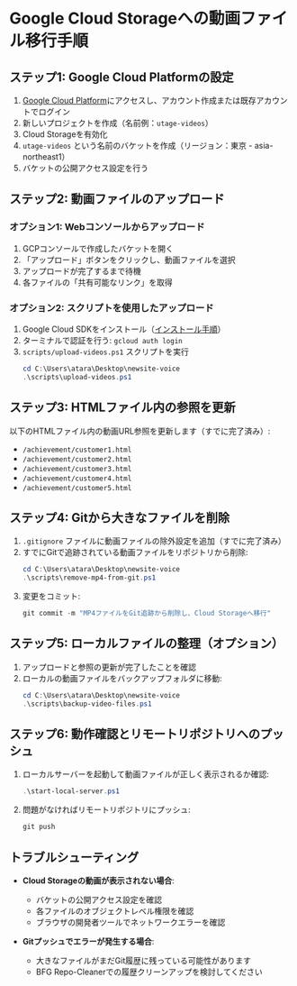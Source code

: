 # Google Cloud Storageへの動画ファイル移行手順

## ステップ1: Google Cloud Platformの設定

1. [Google Cloud Platform](https://console.cloud.google.com/)にアクセスし、アカウント作成または既存アカウントでログイン
2. 新しいプロジェクトを作成（名前例：`utage-videos`）
3. Cloud Storageを有効化
4. `utage-videos` という名前のバケットを作成（リージョン：東京 - asia-northeast1）
5. バケットの公開アクセス設定を行う

## ステップ2: 動画ファイルのアップロード

### オプション1: Webコンソールからアップロード
1. GCPコンソールで作成したバケットを開く
2. 「アップロード」ボタンをクリックし、動画ファイルを選択
3. アップロードが完了するまで待機
4. 各ファイルの「共有可能なリンク」を取得

### オプション2: スクリプトを使用したアップロード
1. Google Cloud SDKをインストール（[インストール手順](https://cloud.google.com/sdk/docs/install)）
2. ターミナルで認証を行う: `gcloud auth login`
3. `scripts/upload-videos.ps1` スクリプトを実行
   ```powershell
   cd C:\Users\atara\Desktop\newsite-voice
   .\scripts\upload-videos.ps1
   ```

## ステップ3: HTMLファイル内の参照を更新

以下のHTMLファイル内の動画URL参照を更新します（すでに完了済み）:
- `/achievement/customer1.html`
- `/achievement/customer2.html`
- `/achievement/customer3.html`
- `/achievement/customer4.html`
- `/achievement/customer5.html`

## ステップ4: Gitから大きなファイルを削除

1. `.gitignore` ファイルに動画ファイルの除外設定を追加（すでに完了済み）
2. すでにGitで追跡されている動画ファイルをリポジトリから削除:
   ```powershell
   cd C:\Users\atara\Desktop\newsite-voice
   .\scripts\remove-mp4-from-git.ps1
   ```
3. 変更をコミット:
   ```powershell
   git commit -m "MP4ファイルをGit追跡から削除し、Cloud Storageへ移行"
   ```

## ステップ5: ローカルファイルの整理（オプション）

1. アップロードと参照の更新が完了したことを確認
2. ローカルの動画ファイルをバックアップフォルダに移動:
   ```powershell
   cd C:\Users\atara\Desktop\newsite-voice
   .\scripts\backup-video-files.ps1
   ```

## ステップ6: 動作確認とリモートリポジトリへのプッシュ

1. ローカルサーバーを起動して動画ファイルが正しく表示されるか確認:
   ```powershell
   .\start-local-server.ps1
   ```
2. 問題がなければリモートリポジトリにプッシュ:
   ```powershell
   git push
   ```

## トラブルシューティング

- **Cloud Storageの動画が表示されない場合**:
  - バケットの公開アクセス設定を確認
  - 各ファイルのオブジェクトレベル権限を確認
  - ブラウザの開発者ツールでネットワークエラーを確認

- **Gitプッシュでエラーが発生する場合**:
  - 大きなファイルがまだGit履歴に残っている可能性があります
  - BFG Repo-Cleanerでの履歴クリーンアップを検討してください
